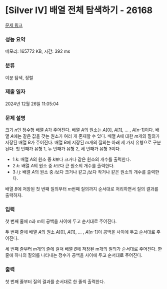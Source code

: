 # [Silver IV] 배열 전체 탐색하기 - 26168 

[문제 링크](https://www.acmicpc.net/problem/26168) 

### 성능 요약

메모리: 165772 KB, 시간: 392 ms

### 분류

이분 탐색, 정렬

### 제출 일자

2024년 12월 26일 11:05:04

### 문제 설명

<p style="user-select: auto !important;">크기 <em style="user-select: auto !important;">n</em>인 정수형 배열 <em style="user-select: auto !important;">A</em>가 주어진다. 배열 <em style="user-select: auto !important;">A</em>의 원소는 <em style="user-select: auto !important;">A</em>[0], <em style="user-select: auto !important;">A</em>[1], ... , <em style="user-select: auto !important;">A</em>[<em style="user-select: auto !important;">n</em>-1]이다. 배열 <em style="user-select: auto !important;">A</em>에는 같은 값을 갖는 원소가 여러 개 존재할 수 있다. 배열 <em style="user-select: auto !important;">A</em>에 대한 <em style="user-select: auto !important;">m</em>개의 질의가 저장된 배열 <em style="user-select: auto !important;">B</em>가 주어진다. 배열 <em style="user-select: auto !important;">B</em>에 저장된 <em style="user-select: auto !important;">m</em>개의 질의는 아래 세 가지 유형으로 구분된다. 첫 번째가 유형 1, 두 번째가 유형 2, 세 번째가 유형 3이다.</p>

<ul style="user-select: auto !important;">
	<li style="user-select: auto !important;">1 <em style="user-select: auto !important;">k</em>: 배열 <em style="user-select: auto !important;">A</em>의 원소 중 <em style="user-select: auto !important;">k</em>보다 크거나 같은 원소의 개수를 출력한다.</li>
	<li style="user-select: auto !important;">2 <em style="user-select: auto !important;">k</em>: 배열 <em style="user-select: auto !important;">A</em>의 원소 중 <em style="user-select: auto !important;">k</em>보다 큰 원소의 개수를 출력한다.</li>
	<li style="user-select: auto !important;">3 <em style="user-select: auto !important;">i</em> <em style="user-select: auto !important;">j</em>: 배열 <em style="user-select: auto !important;">A</em>의 원소 중 <em style="user-select: auto !important;">i</em>보다 크거나 같고 <em style="user-select: auto !important;">j</em>보다 작거나 같은 원소의 개수를 출력한다.</li>
</ul>

<p style="user-select: auto !important;">배열 <em style="user-select: auto !important;">B</em>에 저장된 첫 번째 질의부터 <em style="user-select: auto !important;">m</em>번째 질의까지 순서대로 처리하면서 질의 결과를 출력하자.</p>

### 입력 

 <p style="user-select: auto !important;">첫 번째 줄에 <em style="user-select: auto !important;">n</em>과 <em style="user-select: auto !important;">m</em>이 공백을 사이에 두고 순서대로 주어진다.</p>

<p style="user-select: auto !important;">두 번째 줄에 배열 <em style="user-select: auto !important;">A</em>의 원소 <em style="user-select: auto !important;">A</em>[0], <em style="user-select: auto !important;">A</em>[1], ... , <em style="user-select: auto !important;">A</em>[<em style="user-select: auto !important;">n</em>-1]이 공백을 사이에 두고 순서대로 주어진다.</p>

<p style="user-select: auto !important;">세 번째 줄부터 <em style="user-select: auto !important;">m</em>개의 줄에 걸쳐 배열 <em style="user-select: auto !important;">B</em>에 저장된 m개의 질의가 순서대로 주어진다. 한 줄에 하나의 질의를 나타내는 정수가 공백을 사이에 두고 순서대로 주어진다.</p>

### 출력 

 <p style="user-select: auto !important;">첫 번째 줄부터 질의 결과를 순서대로 한 줄씩 출력한다.</p>

